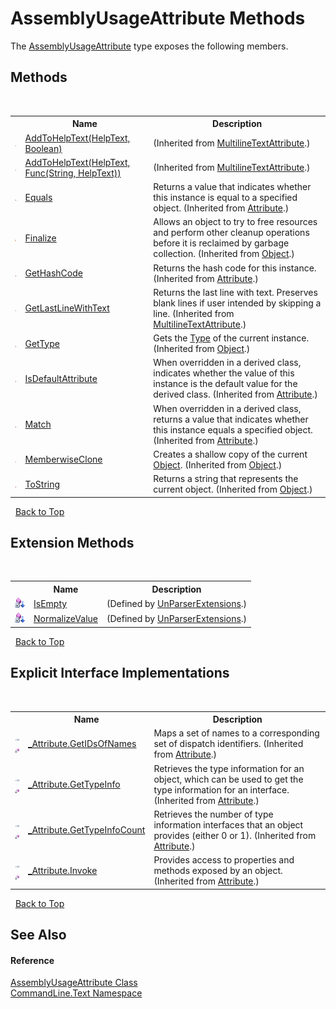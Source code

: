 # AssemblyUsageAttribute Methods
 

The <a href="T_CommandLine_Text_AssemblyUsageAttribute">AssemblyUsageAttribute</a> type exposes the following members.


## Methods
&nbsp;<table><tr><th></th><th>Name</th><th>Description</th></tr><tr><td>![Protected method](media/protmethod.gif "Protected method")</td><td><a href="M_CommandLine_Text_MultilineTextAttribute_AddToHelpText">AddToHelpText(HelpText, Boolean)</a></td><td> (Inherited from <a href="T_CommandLine_Text_MultilineTextAttribute">MultilineTextAttribute</a>.)</td></tr><tr><td>![Protected method](media/protmethod.gif "Protected method")</td><td><a href="M_CommandLine_Text_MultilineTextAttribute_AddToHelpText_1">AddToHelpText(HelpText, Func(String, HelpText))</a></td><td> (Inherited from <a href="T_CommandLine_Text_MultilineTextAttribute">MultilineTextAttribute</a>.)</td></tr><tr><td>![Public method](media/pubmethod.gif "Public method")</td><td><a href="https://docs.microsoft.com/dotnet/api/system.attribute.equals#System_Attribute_Equals_System_Object_" target="_blank">Equals</a></td><td>
Returns a value that indicates whether this instance is equal to a specified object.
 (Inherited from <a href="https://docs.microsoft.com/dotnet/api/system.attribute" target="_blank">Attribute</a>.)</td></tr><tr><td>![Protected method](media/protmethod.gif "Protected method")</td><td><a href="https://docs.microsoft.com/dotnet/api/system.object.finalize#System_Object_Finalize" target="_blank">Finalize</a></td><td>
Allows an object to try to free resources and perform other cleanup operations before it is reclaimed by garbage collection.
 (Inherited from <a href="https://docs.microsoft.com/dotnet/api/system.object" target="_blank">Object</a>.)</td></tr><tr><td>![Public method](media/pubmethod.gif "Public method")</td><td><a href="https://docs.microsoft.com/dotnet/api/system.attribute.gethashcode#System_Attribute_GetHashCode" target="_blank">GetHashCode</a></td><td>
Returns the hash code for this instance.
 (Inherited from <a href="https://docs.microsoft.com/dotnet/api/system.attribute" target="_blank">Attribute</a>.)</td></tr><tr><td>![Protected method](media/protmethod.gif "Protected method")</td><td><a href="M_CommandLine_Text_MultilineTextAttribute_GetLastLineWithText">GetLastLineWithText</a></td><td>
Returns the last line with text. Preserves blank lines if user intended by skipping a line.
 (Inherited from <a href="T_CommandLine_Text_MultilineTextAttribute">MultilineTextAttribute</a>.)</td></tr><tr><td>![Public method](media/pubmethod.gif "Public method")</td><td><a href="https://docs.microsoft.com/dotnet/api/system.object.gettype#System_Object_GetType" target="_blank">GetType</a></td><td>
Gets the <a href="https://docs.microsoft.com/dotnet/api/system.type" target="_blank">Type</a> of the current instance.
 (Inherited from <a href="https://docs.microsoft.com/dotnet/api/system.object" target="_blank">Object</a>.)</td></tr><tr><td>![Public method](media/pubmethod.gif "Public method")</td><td><a href="https://docs.microsoft.com/dotnet/api/system.attribute.isdefaultattribute#System_Attribute_IsDefaultAttribute" target="_blank">IsDefaultAttribute</a></td><td>
When overridden in a derived class, indicates whether the value of this instance is the default value for the derived class.
 (Inherited from <a href="https://docs.microsoft.com/dotnet/api/system.attribute" target="_blank">Attribute</a>.)</td></tr><tr><td>![Public method](media/pubmethod.gif "Public method")</td><td><a href="https://docs.microsoft.com/dotnet/api/system.attribute.match#System_Attribute_Match_System_Object_" target="_blank">Match</a></td><td>
When overridden in a derived class, returns a value that indicates whether this instance equals a specified object.
 (Inherited from <a href="https://docs.microsoft.com/dotnet/api/system.attribute" target="_blank">Attribute</a>.)</td></tr><tr><td>![Protected method](media/protmethod.gif "Protected method")</td><td><a href="https://docs.microsoft.com/dotnet/api/system.object.memberwiseclone#System_Object_MemberwiseClone" target="_blank">MemberwiseClone</a></td><td>
Creates a shallow copy of the current <a href="https://docs.microsoft.com/dotnet/api/system.object" target="_blank">Object</a>.
 (Inherited from <a href="https://docs.microsoft.com/dotnet/api/system.object" target="_blank">Object</a>.)</td></tr><tr><td>![Public method](media/pubmethod.gif "Public method")</td><td><a href="https://docs.microsoft.com/dotnet/api/system.object.tostring#System_Object_ToString" target="_blank">ToString</a></td><td>
Returns a string that represents the current object.
 (Inherited from <a href="https://docs.microsoft.com/dotnet/api/system.object" target="_blank">Object</a>.)</td></tr></table>&nbsp;
<a href="#assemblyusageattribute-methods">Back to Top</a>

## Extension Methods
&nbsp;<table><tr><th></th><th>Name</th><th>Description</th></tr><tr><td>![Private Extension Method](media/privextension.gif "Private Extension Method")</td><td><a href="M_CommandLine_UnParserExtensions_IsEmpty">IsEmpty</a></td><td> (Defined by <a href="T_CommandLine_UnParserExtensions">UnParserExtensions</a>.)</td></tr><tr><td>![Private Extension Method](media/privextension.gif "Private Extension Method")</td><td><a href="M_CommandLine_UnParserExtensions_NormalizeValue">NormalizeValue</a></td><td> (Defined by <a href="T_CommandLine_UnParserExtensions">UnParserExtensions</a>.)</td></tr></table>&nbsp;
<a href="#assemblyusageattribute-methods">Back to Top</a>

## Explicit Interface Implementations
&nbsp;<table><tr><th></th><th>Name</th><th>Description</th></tr><tr><td>![Explicit interface implementation](media/pubinterface.gif "Explicit interface implementation")![Private method](media/privmethod.gif "Private method")</td><td><a href="https://docs.microsoft.com/dotnet/api/system.attribute.system-runtime-interopservices-_attribute-getidsofnames#System_Attribute_System_Runtime_InteropServices__Attribute_GetIDsOfNames_System_Guid__System_IntPtr_System_UInt32_System_UInt32_System_IntPtr_" target="_blank">_Attribute.GetIDsOfNames</a></td><td>
Maps a set of names to a corresponding set of dispatch identifiers.
 (Inherited from <a href="https://docs.microsoft.com/dotnet/api/system.attribute" target="_blank">Attribute</a>.)</td></tr><tr><td>![Explicit interface implementation](media/pubinterface.gif "Explicit interface implementation")![Private method](media/privmethod.gif "Private method")</td><td><a href="https://docs.microsoft.com/dotnet/api/system.attribute.system-runtime-interopservices-_attribute-gettypeinfo#System_Attribute_System_Runtime_InteropServices__Attribute_GetTypeInfo_System_UInt32_System_UInt32_System_IntPtr_" target="_blank">_Attribute.GetTypeInfo</a></td><td>
Retrieves the type information for an object, which can be used to get the type information for an interface.
 (Inherited from <a href="https://docs.microsoft.com/dotnet/api/system.attribute" target="_blank">Attribute</a>.)</td></tr><tr><td>![Explicit interface implementation](media/pubinterface.gif "Explicit interface implementation")![Private method](media/privmethod.gif "Private method")</td><td><a href="https://docs.microsoft.com/dotnet/api/system.attribute.system-runtime-interopservices-_attribute-gettypeinfocount#System_Attribute_System_Runtime_InteropServices__Attribute_GetTypeInfoCount_System_UInt32__" target="_blank">_Attribute.GetTypeInfoCount</a></td><td>
Retrieves the number of type information interfaces that an object provides (either 0 or 1).
 (Inherited from <a href="https://docs.microsoft.com/dotnet/api/system.attribute" target="_blank">Attribute</a>.)</td></tr><tr><td>![Explicit interface implementation](media/pubinterface.gif "Explicit interface implementation")![Private method](media/privmethod.gif "Private method")</td><td><a href="https://docs.microsoft.com/dotnet/api/system.attribute.system-runtime-interopservices-_attribute-invoke#System_Attribute_System_Runtime_InteropServices__Attribute_Invoke_System_UInt32_System_Guid__System_UInt32_System_Int16_System_IntPtr_System_IntPtr_System_IntPtr_System_IntPtr_" target="_blank">_Attribute.Invoke</a></td><td>
Provides access to properties and methods exposed by an object.
 (Inherited from <a href="https://docs.microsoft.com/dotnet/api/system.attribute" target="_blank">Attribute</a>.)</td></tr></table>&nbsp;
<a href="#assemblyusageattribute-methods">Back to Top</a>

## See Also


#### Reference
<a href="T_CommandLine_Text_AssemblyUsageAttribute">AssemblyUsageAttribute Class</a><br /><a href="N_CommandLine_Text">CommandLine.Text Namespace</a><br />